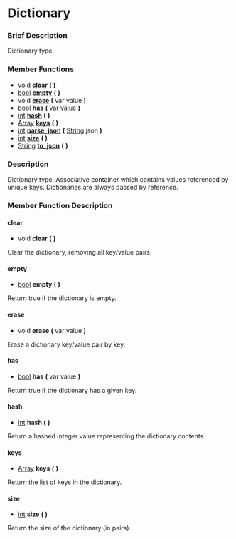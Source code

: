 #  Dictionary  

###  Brief Description  
Dictionary type.

###  Member Functions 
  * void  **[clear](#clear)**  **(** **)**
  * [bool](class_bool)  **[empty](#empty)**  **(** **)**
  * void  **[erase](#erase)**  **(** var value  **)**
  * [bool](class_bool)  **[has](#has)**  **(** var value  **)**
  * [int](class_int)  **[hash](#hash)**  **(** **)**
  * [Array](class_array)  **[keys](#keys)**  **(** **)**
  * [int](class_int)  **[parse_json](#parse_json)**  **(** [String](class_string) json  **)**
  * [int](class_int)  **[size](#size)**  **(** **)**
  * [String](class_string)  **[to_json](#to_json)**  **(** **)**

###  Description  
Dictionary type. Associative container which contains values referenced by unique keys. Dictionaries are always passed by reference.

###  Member Function Description  

#### <a name="clear">clear</a>
  * void  **clear**  **(** **)**

Clear the dictionary, removing all key/value pairs.

#### <a name="empty">empty</a>
  * [bool](class_bool)  **empty**  **(** **)**

Return true if the dictionary is empty.

#### <a name="erase">erase</a>
  * void  **erase**  **(** var value  **)**

Erase a dictionary key/value pair by key.

#### <a name="has">has</a>
  * [bool](class_bool)  **has**  **(** var value  **)**

Return true if the dictionary has a given key.

#### <a name="hash">hash</a>
  * [int](class_int)  **hash**  **(** **)**

Return a hashed integer value representing the dictionary contents.

#### <a name="keys">keys</a>
  * [Array](class_array)  **keys**  **(** **)**

Return the list of keys in the dictionary.

#### <a name="size">size</a>
  * [int](class_int)  **size**  **(** **)**

Return the size of the dictionary (in pairs).
